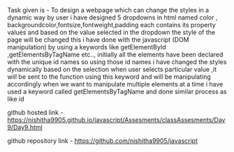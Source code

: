 Task given is  - To design a webpage which can change the styles in a dynamic way by user
i have designed 5 dropdowns in html named 
color , backgroundcolor,fontsize,fontweight,padding
each contains its property values 
and based on the value selected in the dropdown the style of the page will be changed
this i have done with the javascript (DOM manipulation)
by using a keywords like getElementById ,getElementsByTagName etc..,
initially all the elements have been declared with the unique id names
so using those id names i have changed the styles dynamically based on the selection
when user selects particular value ,it will be sent to the function using this keyword and will be manipulating accordingly
when we want to manipulate multiple elements at a time i have used a keyword called getElementsByTagName and done similar process as like id 


github hosted link - https://nishitha9905.github.io/javascript/Assesments/classAssesments/Day9/Day9.html

github repository link - https://github.com/nishitha9905/javascript